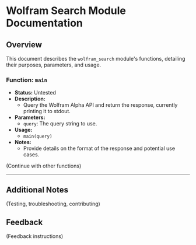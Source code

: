 # Wolfram Search Module Documentation

## Overview
This document describes the `wolfram_search` module's functions, detailing their purposes, parameters, and usage.

### Function: `main`
- **Status:** Untested
- **Description:** 
  - Query the Wolfram Alpha API and return the response, currently printing it to stdout.
- **Parameters:**
  - `query`: The query string to use.
- **Usage:**
  - `main(query)`
- **Notes:**
  - Provide details on the format of the response and potential use cases.

(Continue with other functions)

---

## Additional Notes
(Testing, troubleshooting, contributing)

## Feedback
(Feedback instructions)

